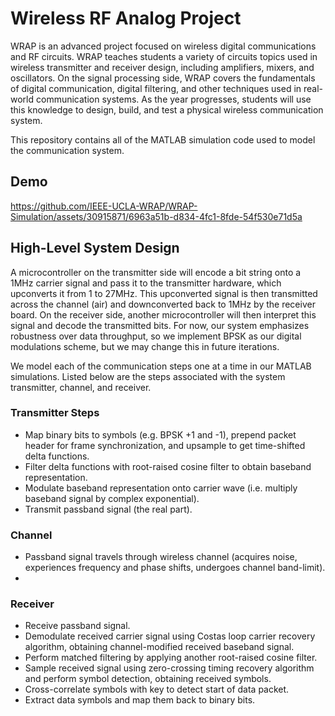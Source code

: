 # Wireless RF Analog Project

WRAP is an advanced project focused on wireless digital communications and RF circuits. WRAP teaches students a variety of circuits topics used in wireless transmitter and receiver  design, including amplifiers, mixers, and oscillators. On the signal processing side, WRAP covers the fundamentals of digital communication, digital filtering, and other techniques used in real-world communication systems. As the year progresses, students will use this knowledge to design, build, and test a physical wireless communication system. 

This repository contains all of the MATLAB simulation code used to model the communication system.

## Demo
https://github.com/IEEE-UCLA-WRAP/WRAP-Simulation/assets/30915871/6963a51b-d834-4fc1-8fde-54f530e71d5a

## High-Level System Design
A microcontroller on the transmitter side will encode a bit string onto a 1MHz carrier signal and pass it to the transmitter hardware, which upconverts it from 1 to 27MHz. This upconverted signal is then transmitted across the channel (air) and downconverted back to 1MHz by the receiver board. On the receiver side, another microcontroller will then interpret this signal and decode the transmitted bits. For now, our system emphasizes robustness over data throughput, so we implement BPSK as our digital modulations scheme, but we may change this in future iterations.

We model each of the communication steps one at a time in our MATLAB simulations. Listed below are the steps associated with the system transmitter, channel, and receiver.

### Transmitter Steps
- Map binary bits to symbols (e.g. BPSK +1 and -1), prepend packet header for frame synchronization, and upsample to get time-shifted delta functions.
- Filter delta functions with root-raised cosine filter to obtain baseband representation.
- Modulate baseband representation onto carrier wave (i.e. multiply baseband signal by complex exponential).
- Transmit passband signal (the real part).
  
### Channel
- Passband signal travels through wireless channel (acquires noise, experiences frequency and phase shifts, undergoes channel band-limit).
- 
### Receiver
- Receive passband signal.
- Demodulate received carrier signal using Costas loop carrier recovery algorithm, obtaining channel-modified received baseband signal.
- Perform matched filtering by applying another root-raised cosine filter.
- Sample received signal using zero-crossing timing recovery algorithm and perform symbol detection, obtaining received symbols.
- Cross-correlate symbols with key to detect start of data packet.
- Extract data symbols and map them back to binary bits.
